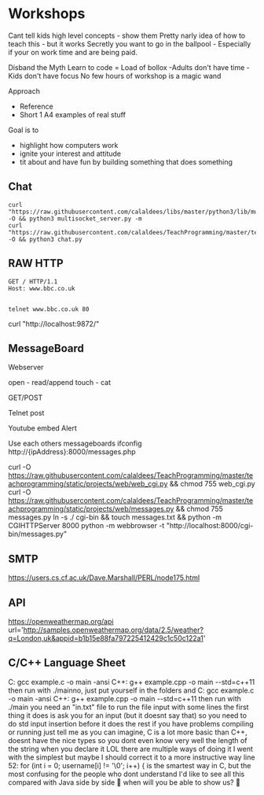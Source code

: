 Workshops
=========

Cant tell kids high level concepts - show them
Pretty narly idea of how to teach this - but it works
Secretly you want to go in the ballpool - Especially if your on work time and are being paid.

Disband the Myth
  Learn to code = Load of bollox
  -Adults don't have time
  -Kids don't have focus
  No few hours of workshop is a magic wand

Approach
  - Reference
  - Short 1 A4 examples of real stuff

Goal is to
 - highlight how computers work
 - ignite your interest and attitude
 - tit about and have fun by building something that does something


Chat
----

    curl "https://raw.githubusercontent.com/calaldees/libs/master/python3/lib/multisocket/multisocket_server.py" -O && python3 multisocket_server.py -m
    curl "https://raw.githubusercontent.com/calaldees/TeachProgramming/master/teachprogramming/static/projects/net/chat.py" -O && python3 chat.py

RAW HTTP
--------

    GET / HTTP/1.1
    Host: www.bbc.co.uk


    telnet www.bbc.co.uk 80



curl "http://localhost:9872/"


MessageBoard
------------

Webserver

open - read/append
touch - cat

GET/POST

Telnet post

Youtube embed
Alert
<script type="text/javascript">alert('You have been hacked!');</script>

Use each others messageboards
ifconfig http://{ipAddress}:8000/messages.php



curl -O https://raw.githubusercontent.com/calaldees/TeachProgramming/master/teachprogramming/static/projects/web/web_cgi.py && chmod 755 web_cgi.py
curl -O https://raw.githubusercontent.com/calaldees/TeachProgramming/master/teachprogramming/static/projects/web/messages.py && chmod 755 messages.py
ln -s ./ cgi-bin && touch messages.txt && python -m CGIHTTPServer 8000
python -m webbrowser -t "http://localhost:8000/cgi-bin/messages.py"


SMTP
----

https://users.cs.cf.ac.uk/Dave.Marshall/PERL/node175.html


API
---

https://openweathermap.org/api
url='http://samples.openweathermap.org/data/2.5/weather?q=London,uk&appid=b1b15e88fa797225412429c1c50c122a1'


C/C++ Language Sheet
--------------------

C: gcc example.c -o main -ansi
C++: g++ example.cpp -o main --std=c++11
then run with ./mainno, just put yourself in the folders and
C: gcc example.c -o main -ansi
C++: g++ example.cpp -o main --std=c++11
then run with ./main
you need an "in.txt" file to run the file input
with some lines
the first thing it does is ask you for an input (but it doesnt say that)
so you need to do std input insertion before it does the rest
if you have problems compiling or running just tell me
as you can imagine, C is a lot more basic than C++, doesnt have the nice types
so you dont even know very well the length of the string when you declare it LOL
there are multiple ways of doing it
I went with the simplest
but maybe I should correct it to a more instructive way
line 52:     for (int i = 0; username[i] != '\0'; i++) {
is the smartest way in C, but the most confusing for the people who dont understand
I'd like to see all this compared with Java
side by side :slightly_smiling_face:
when will you be able to show us? :slightly_smiling_face: